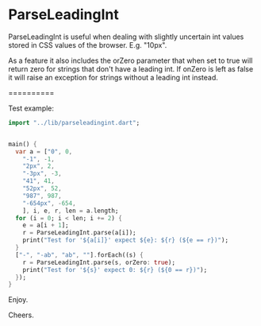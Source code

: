 ParseLeadingInt
===============

ParseLeadingInt is useful when dealing with slightly uncertain int values stored in CSS values of the browser. E.g. "10px".

As a feature it also includes the orZero parameter that when set to true will return zero for strings that don't have a leading int. If onZero is left as false it will raise an exception for strings without a leading int instead.

==========

Test example:

```dart
import "../lib/parseleadingint.dart";


main() {
  var a = ["0", 0,
    "-1", -1,
    "2px", 2,
    "-3px", -3,
    "41", 41,
    "52px", 52,
    "987", 987,
    "-654px", -654,
    ], i, e, r, len = a.length;
  for (i = 0; i < len; i += 2) {
    e = a[i + 1];
    r = ParseLeadingInt.parse(a[i]);
    print("Test for '${a[i]}' expect ${e}: ${r} (${e == r})");
  }
  ["-", "-ab", "ab", ""].forEach((s) {
    r = ParseLeadingInt.parse(s, orZero: true);
    print("Test for '${s}' expect 0: ${r} (${0 == r})");
  });
}
```

Enjoy.

Cheers.

